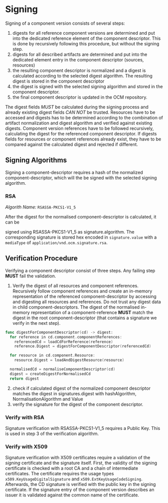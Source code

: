 # Signing

Signing of a component version consists of several steps:
1. digests for all reference component versions are determined and put
   into the dedicated reference element of the component descriptor.
   This is done by recursively following this procedure, but without the signing step.
2. digests for all described artifacts are determined and put into the dedicated
   element entry in the component descriptor (sources, resources)
3. the resulting component descriptor is normalized
   and a digest is calculated according to the selected digest algorithm. The resulting
   digest is stored in the component descriptor
4. the digest is signed with the selected signing algorithm and stored in the
   component descriptor.
5. the final component descriptor is updated in the OCM repository.

The digest fields *MUST* be calculated during the signing process and already existing
digest fields *CAN NOT* be trusted. Resources have to be accessed and
digests has to be determined according to the combination of artifact
normalization and digest algorithm and verified against existing digests.
Component version references have to be followed recursively, calculating the
digest for the referenced component descriptor. If digests fields for resources or
component references already exist, they have to be compared against
the calculated digest and rejected if different.

## Signing Algorithms

Signing a component-descriptor requires a hash of the normalized component-descriptor,
which will the be signed with the selected signing algorithm.

### RSA

*Algorith Name:* `RSASSA-PKCS1-V1_5`

After the digest for the normalised component-descriptor is calculated, it can be

signed using RSASSA-PKCS1-V1_5 as signature.algorithm. The corresponding signature is stored hex encoded in `signature.value` with a `mediaType` of
`application/vnd.ocm.signature.rsa`.


## Verification Procedure

Verifying a component descriptor consist of three steps. Any failing step
**MUST** fail the validation.

1. Verify the digest of all resources and component references. Recursively follow component references and create an in-memory representation of the referenced component-descriptor by accessing and digesting all resources and references. Do not trust any digest data in child component-descriptors. The digest of the normalised in-memory representation of a component-reference **MUST** match the digest in the root component-descriptor (that contains a signature we verify in the next step).

```go
func digestForComponentDescriptor(cd) -> digest:
  for reference in cd.component.componentReferences:
    referencedCd = loadCdForReference(reference)
    reference.Digest = digestForComponentDescriptor(referencedCd)

  for resource in cd.component.Resource:
    resource.Digest = loadAndDigestResource(resource)

  normalisedCd = normaliseComponentDescriptor(cd)
  digest = createDigestForNormalisedCd
  return digest
```

2. check if calculated digest of the normalized component descriptor matches the
   digest in signatures.digest with hashAlgorithm, NormalisationAlgorithm and Value
3. verify the signature for the digest of the component descriptor.

### Verify with RSA

Signature verification with RSASSA-PKCS1-V1_5 requires a Public Key. This is used in step 3 of the
verification algorithm.

### Verify with X509

Signature verification with X509 certificates require a validation of the
*signing* certificate and the signature itself. First, the validity of the
signing certificate is checked with a root CA and a chain of intermediate
certificates. The certificate requires the usage types `x509.KeyUsageDigitalSignature` and
`x509.ExtKeyUsageCodeSigning`. Afterwards, the CD signature is verified with the public key in
the signing certificate. If the signature entry of the component version describes an issuer it is
validated against the common name of the certificate.
